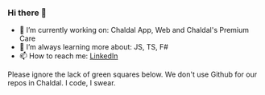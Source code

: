 ### Hi there 👋

- 🔭 I’m currently working on: Chaldal App, Web and Chaldal's Premium Care
- 🌱 I’m always learning more about: JS, TS, F#
- 📫 How to reach me: [LinkedIn](https://www.linkedin.com/in/imas234/)

Please ignore the lack of green squares below. We don't use Github for our repos in Chaldal. I code, I swear.
